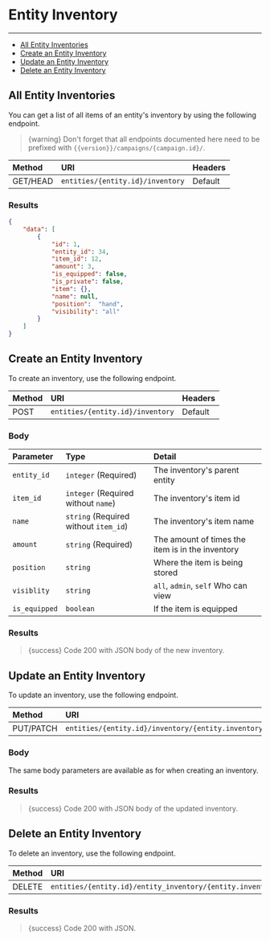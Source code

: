 # Entity Inventory

---

- [All Entity Inventories](#all-entity-inventory)
- [Create an Entity Inventory](#create-inventory)
- [Update an Entity Inventory](#update-inventory)
- [Delete an Entity Inventory](#delete-inventory)

<a name="all-entity-inventory"></a>
## All Entity Inventories

You can get a list of all items of an entity's inventory by using the following endpoint.

> {warning} Don't forget that all endpoints documented here need to be prefixed with `{{version}}/campaigns/{campaign.id}/`.


| Method | URI | Headers |
| :- |   :-   |  :-  |
| GET/HEAD | `entities/{entity.id}/inventory` | Default |

### Results
```json
{
    "data": [
        {
            "id": 1,
            "entity_id": 34,
            "item_id": 12,
            "amount": 3,
            "is_equipped": false,
            "is_private": false,
            "item": {},
            "name": null,
            "position":  "hand",
            "visibility": "all"
        }
    ]
}
```


<a name="create-inventory"></a>
## Create an Entity Inventory

To create an inventory, use the following endpoint.

| Method | URI | Headers |
| :- |   :-   |  :-  |
| POST | `entities/{entity.id}/inventory` | Default |

### Body

| Parameter | Type | Detail |
| :- |   :-   |  :-  |
| `entity_id` | `integer` (Required) | The inventory's parent entity |
| `item_id` | `integer` (Required without `name`) | The inventory's item id |
| `name` | `string` (Required without `item_id`) | The inventory's item name |
| `amount` | `string` (Required) | The amount of times the item is in the inventory |
| `position` | `string` | Where the item is being stored |
| `visiblity` | `string` | `all`, `admin`, `self` Who can view |
| `is_equipped` | `boolean` | If the item is equipped |


### Results

> {success} Code 200 with JSON body of the new inventory.


<a name="update-inventory"></a>
## Update an Entity Inventory

To update an inventory, use the following endpoint.

| Method | URI | Headers |
| :- |   :-   |  :-  |
| PUT/PATCH | `entities/{entity.id}/inventory/{entity.inventory.id}` | Default |

### Body

The same body parameters are available as for when creating an inventory.

### Results

> {success} Code 200 with JSON body of the updated inventory.


<a name="delete-inventory"></a>
## Delete an Entity Inventory

To delete an inventory, use the following endpoint.

| Method | URI | Headers |
| :- |   :-   |  :-  |
| DELETE | `entities/{entity.id}/entity_inventory/{entity.inventory.id}` | Default |

### Results

> {success} Code 200 with JSON.

